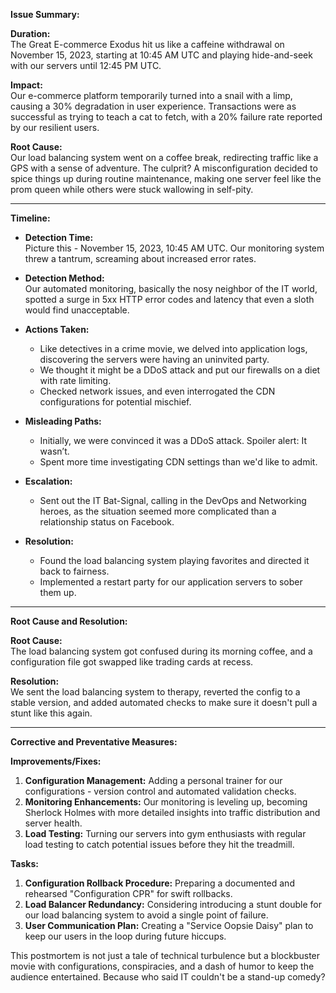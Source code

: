 **Issue Summary:**

**Duration:**  
The Great E-commerce Exodus hit us like a caffeine withdrawal on November 15, 2023, starting at 10:45 AM UTC and playing hide-and-seek with our servers until 12:45 PM UTC.

**Impact:**  
Our e-commerce platform temporarily turned into a snail with a limp, causing a 30% degradation in user experience. Transactions were as successful as trying to teach a cat to fetch, with a 20% failure rate reported by our resilient users.

**Root Cause:**  
Our load balancing system went on a coffee break, redirecting traffic like a GPS with a sense of adventure. The culprit? A misconfiguration decided to spice things up during routine maintenance, making one server feel like the prom queen while others were stuck wallowing in self-pity.

---

**Timeline:**

- **Detection Time:**  
  Picture this - November 15, 2023, 10:45 AM UTC. Our monitoring system threw a tantrum, screaming about increased error rates.

- **Detection Method:**  
  Our automated monitoring, basically the nosy neighbor of the IT world, spotted a surge in 5xx HTTP error codes and latency that even a sloth would find unacceptable.

- **Actions Taken:**  
  - Like detectives in a crime movie, we delved into application logs, discovering the servers were having an uninvited party.
  - We thought it might be a DDoS attack and put our firewalls on a diet with rate limiting.
  - Checked network issues, and even interrogated the CDN configurations for potential mischief.

- **Misleading Paths:**  
  - Initially, we were convinced it was a DDoS attack. Spoiler alert: It wasn’t.
  - Spent more time investigating CDN settings than we'd like to admit.

- **Escalation:**  
  - Sent out the IT Bat-Signal, calling in the DevOps and Networking heroes, as the situation seemed more complicated than a relationship status on Facebook.

- **Resolution:**  
  - Found the load balancing system playing favorites and directed it back to fairness.
  - Implemented a restart party for our application servers to sober them up.

---

**Root Cause and Resolution:**

**Root Cause:**  
The load balancing system got confused during its morning coffee, and a configuration file got swapped like trading cards at recess.

**Resolution:**  
We sent the load balancing system to therapy, reverted the config to a stable version, and added automated checks to make sure it doesn't pull a stunt like this again.

---

**Corrective and Preventative Measures:**

**Improvements/Fixes:**
1. **Configuration Management:** Adding a personal trainer for our configurations - version control and automated validation checks.
2. **Monitoring Enhancements:** Our monitoring is leveling up, becoming Sherlock Holmes with more detailed insights into traffic distribution and server health.
3. **Load Testing:** Turning our servers into gym enthusiasts with regular load testing to catch potential issues before they hit the treadmill.

**Tasks:**
1. **Configuration Rollback Procedure:** Preparing a documented and rehearsed "Configuration CPR" for swift rollbacks.
2. **Load Balancer Redundancy:** Considering introducing a stunt double for our load balancing system to avoid a single point of failure.
3. **User Communication Plan:** Creating a "Service Oopsie Daisy" plan to keep our users in the loop during future hiccups.

This postmortem is not just a tale of technical turbulence but a blockbuster movie with configurations, conspiracies, and a dash of humor to keep the audience entertained. Because who said IT couldn't be a stand-up comedy?
